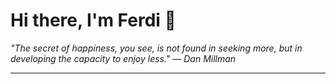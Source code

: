 <h1>Hi there, I'm Ferdi 👋</h1>

<p><em>
  "The secret of happiness, you see, is not found in seeking more, but in developing the capacity to enjoy less." — Dan Millman
</em></p>

---
